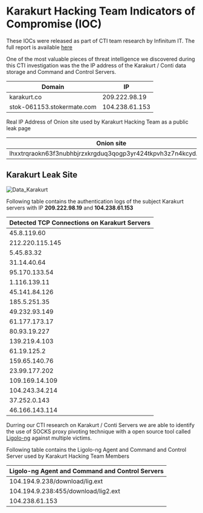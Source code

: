 # Karakurt Hacking Team Indicators of Compromise (IOC)

These IOCs were released as part of CTI team research by Infinitum IT. The full report is available [here](https://www.infinitumit.com.tr/en/conti-ransomware-group-behind-the-karakurt-hacking-team/)

One of the most valuable pieces of threat intelligence we discovered during this CTI investigation was the the IP address of the Karakurt / Conti data storage and Command and Control Servers.

| Domain                      |     IP          |
| --------------------------- | ----------------|
| karakurt.co                 |  209.222.98.19  |
| stok-061153.stokermate.com  |  104.238.61.153 |

Real IP Address of Onion site used by Karakurt Hacking Team as a public leak page

| Onion site                                                      |    IP          |
| ----------------------------------------------------------------| ----------------|
| lhxxtrqraokn63f3nubhbjrzxkrgduq3qogp3yr424tkpvh3z7n4kcyd.onion  | 104.243.34.214 |

## Karakurt Leak Site

![Data_Karakurt](https://user-images.githubusercontent.com/46815608/162378797-0413c443-ae28-4fee-a6f3-87c8a4a3a986.PNG)


Following table contains the authentication logs of the subject Karakurt servers with IP **209.222.98.19** and **104.238.61.153**

| Detected TCP Connections on Karakurt Servers |
| ---------------------------------------------|
| 45.8.119.60                                  |
| 212.220.115.145                              |
| 5.45.83.32                                   |
| 31.14.40.64                                  |
| 95.170.133.54                                |
| 1.116.139.11                                 |
| 45.141.84.126                                |
| 185.5.251.35                                 |
| 49.232.93.149                                |                               
| 61.177.173.17
| 80.93.19.227
| 139.219.4.103
| 61.19.125.2
| 159.65.140.76
| 23.99.177.202
| 109.169.14.109
| 104.243.34.214
| 37.252.0.143
| 46.166.143.114 

Durring our CTI research on Karakurt / Conti Servers we are able to identify the use of SOCKS proxy pivoting technique with a open source tool called [Ligolo-ng](https://github.com/tnpitsecurity/ligolo-ng) against multiple victims.

Following table contains the Ligolo-ng Agent and Command and Control Server used by Karakurt Hacking Team Members

| Ligolo-ng Agent and Command and Control Servers |
| ------------------------------------------------|
| 104.194.9.238/download/lig.ext                   
| 104.194.9.238:455/download/lig2.ext
| 104.238.61.153


